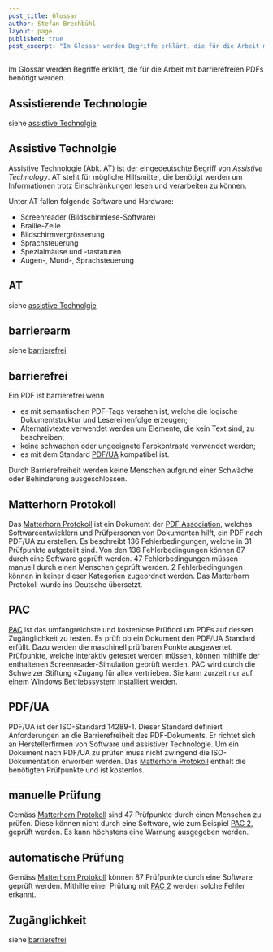 ```yaml
---
post_title: Glossar
author: Stefan Brechbühl
layout: page
published: true
post_excerpt: "Im Glossar werden Begriffe erklärt, die für die Arbeit mit barrierefreien PDFs benötigt werden."
---
```


Im Glossar werden Begriffe erklärt, die für die Arbeit mit barrierefreien PDFs benötigt werden.

## Assistierende Technologie
siehe [assistive Technolgie](#assistive-technolgie)

## Assistive Technolgie
Assistive Technologie (Abk. AT) ist der eingedeutschte Begriff von *Assistive Technology*. AT steht für mögliche Hilfsmittel, die benötigt werden um Informationen trotz Einschränkungen lesen und verarbeiten zu können.

Unter AT fallen folgende Software und Hardware:
- Screenreader \(Bildschirmlese-Software\)
- Braille-Zeile
- Bildschirmvergrösserung
- Sprachsteuerung
- Spezialmäuse und -tastaturen
- Augen-, Mund-, Sprachsteuerung 

## AT
siehe [assistive Technolgie](#assistive-technolgie)

## barrierearm
siehe [barrierefrei](#barrierefrei)

## barrierefrei
Ein PDF ist barrierefrei wenn

- es mit semantischen PDF-Tags versehen ist, welche die logische Dokumentstruktur und Lesereihenfolge erzeugen;
- Alternativtexte verwendet werden um Elemente, die kein Text sind, zu beschreiben;
- keine schwachen oder ungeeignete Farbkontraste verwendet werden;
- es mit dem Standard [PDF/UA](#pdf-ua) kompatibel ist.

Durch Barrierefreiheit werden keine Menschen aufgrund einer Schwäche oder Behinderung ausgeschlossen.

## Matterhorn Protokoll
Das [Matterhorn Protokoll](https://www.pdfa.org/publication/matterhorn-protokoll-1-02-deutsche-uebersetzung/?lang=de) ist ein Dokument der [PDF Association](https://www.pdfa.org/pdf-association/?lang=de), welches Softwareentwicklern und Prüfpersonen von Dokumenten hilft, ein PDF nach PDF/UA zu erstellen. Es beschreibt 136 Fehlerbedingungen, welche in 31 Prüfpunkte aufgeteilt sind. Von den 136 Fehlerbedingungen können 87 durch eine Software geprüft werden. 47 Fehlerbedingungen müssen manuell durch einen Menschen geprüft werden. 2 Fehlerbedingungen können in keiner dieser Kategorien zugeordnet werden. Das Matterhorn Protokoll wurde ins Deutsche übersetzt.

## PAC
[PAC](http://www.access-for-all.ch/ch/pdf-werkstatt/pdf-accessibility-checker-pac.html) ist das umfangreichste und kostenlose Prüftool um PDFs auf dessen Zugänglichkeit zu testen. Es prüft ob ein Dokument den PDF/UA Standard erfüllt. Dazu werden die maschinell prüfbaren Punkte ausgewertet. Prüfpunkte, welche interaktiv getestet werden müssen, können mithilfe der enthaltenen Screenreader-Simulation geprüft werden. PAC wird durch die Schweizer Stiftung «Zugang für alle» vertrieben. Sie kann zurzeit nur auf einem Windows Betriebssystem installiert werden.

## PDF/UA
PDF/UA ist der ISO-Standard 14289-1. Dieser Standard definiert Anforderungen an die Barrierefreiheit des PDF-Dokuments. Er richtet sich an Herstellerfirmen von Software und assistiver Technologie. Um ein Dokument nach PDF/UA zu prüfen muss nicht zwingend die ISO-Dokumentation erworben werden. Das [Matterhorn Protokoll](#matterhorn-protokoll) enthält die benötigten Prüfpunkte und ist kostenlos.

## manuelle Prüfung
Gemäss [Matterhorn Protokoll](#matterhorn-protokoll) sind 47 Prüfpunkte durch einen Menschen zu prüfen. Diese können nicht durch eine Software, wie zum Beispiel [PAC 2](#pac2), geprüft werden. Es kann höchstens eine Warnung ausgegeben werden.

## automatische Prüfung
Gemäss [Matterhorn Protokoll](#matterhorn-protokoll) können 87 Prüfpunkte durch eine Software geprüft werden. Mithilfe einer Prüfung mit [PAC 2](#pac2) werden solche Fehler erkannt.

## Zugänglichkeit
siehe [barrierefrei](#barrierefrei)
